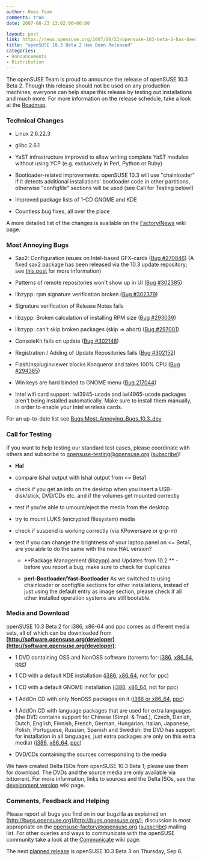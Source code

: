 ```yaml
---
author: News Team
comments: true
date: 2007-08-23 13:02:06+00:00

layout: post
link: https://news.opensuse.org/2007/08/23/opensuse-103-beta-2-has-been-released/
title: "openSUSE 10.3 Beta 2 Has Been Released"
categories:
- Announcements
- Distribution
---
```

The openSUSE Team is proud to announce the release of openSUSE 10.3 Beta 2. Though this release should not be used on any production machines, everyone can help shape this release by testing out installations and much more. For more information on the release schedule, take a look at the [Roadmap](http://en.opensuse.org/Roadmap/10.3).

<!-- more -->


### Technical Changes





	
  * Linux 2.6.22.3

	
  * glibc 2.6.1

	
  * YaST infrastructure improved to allow writing complete YaST modules without using YCP (e.g. exclusively in Perl, Python or Ruby)

	
  * Bootloader-related improvements: openSUSE 10.3 will use "chainloader" if it detects additional installations' bootloader code in other partitions, otherwise "configfile" sections will be used (see Call for Testing below!)

	
  * Improved package lists of 1-CD GNOME and KDE

	
  * Countless bug fixes, all over the place


A more detailed list of the changes is available on the [Factory/News](http://opensuse.org/Factory/News) wiki page.


### Most Annoying Bugs





	
  * Sax2: Configuration issues on Intel-based GFX-cards ([Bug #270846](https://bugzilla.novell.com/show_bug.cgi?id=270846)) (A fixed sax2 package has been released via the 10.3 update repository; see [this post](http://lists.opensuse.org/opensuse-factory/2007-08/msg00365.html) for more information)

	
  * Patterns of remote repositories won't show up in UI ([Bug #302385](https://bugzilla.novell.com/show_bug.cgi?id=302385))

	
  * libzypp: rpm signature verification broken ([Bug #302379](https://bugzilla.novell.com/show_bug.cgi?id=302379))

	
  * Signature verification of Release Notes fails

	
  * libzypp: Broken calculation of installing RPM size ([Bug #293039](https://bugzilla.novell.com/show_bug.cgi?id=293039))

	
  * libzypp: can't skip broken packages (skip => abort) ([Bug #297001](https://bugzilla.novell.com/show_bug.cgi?id=297001))

	
  * ConsoleKit fails on update ([Bug #302148](https://bugzilla.novell.com/show_bug.cgi?id=302148))

	
  * Registration / Adding of Update Repositories fails ([Bug #302152](https://bugzilla.novell.com/show_bug.cgi?id=302152))

	
  * Flash/nspluginviewer blocks Konqueror and takes 100% CPU ([Bug #294385](https://bugzilla.novell.com/show_bug.cgi?id=294385))

	
  * Win keys are hard binded to GNOME menu ([Bug 217044](https://bugzilla.novell.com/show_bug.cgi?id=217044))

	
  * Intel wifi card support: iwl3945-ucode and iwl4965-ucode packages aren't being installed automatically. Make sure to install them manually, in order to enable your Intel wireless cards.


For an up-to-date list see [Bugs:Most_Annoying_Bugs_10.3_dev](http://en.opensuse.org/Bugs:Most_Annoying_Bugs_10.3_dev)


### Call for Testing


If you want to help testing our standard test cases, please coordinate with others and subscribe to [opensuse-testing@opensuse.org](http://lists.opensuse.org/opensuse-testing/) ([subscribe](mailto:opensuse-testing+subscribe@opensuse.org))!



	
  * **Hal**
- compare lshal output with lshal output from <= Beta1
- check if you get an info on the desktop when you insert a
USB-disk/stick, DVD/CDs etc. and if the volumes get mounted correctly
- test if you're able to umount/eject the media from the desktop
- try to mount LUKS (encrypted filesystem) media
- check if suspend is working correctly (via KPowersave or g-p-m)
- test if you can change the brightness of your laptop panel on <= Beta1, are you able to do the same with the new HAL version?

	
  * **Package Management (libzypp) and Updates from 10.2
**  - before you report a bug, make sure to check for duplicates

	
  * **perl-Bootloader/Yast-Bootloader**
As we switched to using chainloader or configfile sections for other installations, instead of just using the default entry as image section, please check if all other installed operation systems are still bootable.




### Media and Download


openSUSE 10.3 Beta 2 for i386, x86-64 and ppc comes as different media sets, all of which can be downloaded from **[http://software.opensuse.org/developer](http://software.opensuse.org/developer)**:



	
  * 1 DVD containing OSS and NonOSS software (torrents for: [i386](http://download.opensuse.org/distribution/10.3-Beta2/iso/torrent/openSUSE-10.3-Beta2-DVD-i386.torrent), [x86_64](http://download.opensuse.org/distribution/10.3-Beta2/iso/torrent/openSUSE-10.3-Beta2-DVD-x86_64.torrent), [ppc](http://download.opensuse.org/distribution/10.3-Beta2/iso/torrent/openSUSE-10.3-Beta2-DVD-ppc.torrent))

	
  * 1 CD with a default KDE installation ([i386](http://download.opensuse.org/distribution/10.3-Beta2/iso/cd/openSUSE-10.3-Beta2-KDE-i386.iso), [x86_64](http://download.opensuse.org/distribution/10.3-Beta2/iso/cd/openSUSE-10.3-Beta2-KDE-x86_64.iso), not for ppc)

	
  * 1 CD with a default GNOME installation ([i386](http://download.opensuse.org/distribution/10.3-Beta2/iso/cd/openSUSE-10.3-Beta2-GNOME-i386.iso), [x86_64](http://download.opensuse.org/distribution/10.3-Beta2/iso/cd/openSUSE-10.3-Beta2-GNOME-x86_64.iso), not for ppc)

	
  * 1 AddOn CD with only NonOSS packages on it ([i386 or x86_64](http://download.opensuse.org/distribution/10.3-Beta2/iso/cd/openSUSE-10.3-Beta2-Addon-NonOss-BiArch.iso), [ppc](http://download.opensuse.org/distribution/10.3-Beta2/iso/cd/openSUSE-10.3-Beta2-Addon-NonOss-ppc.iso))

	
  * 1 AddOn CD with language packages that are used for extra languages (the DVD contains support for Chinese (Simpl. & Trad.), Czech, Danish, Dutch, English, Finnish, French, German, Hungarian, Italian, Japanese, Polish, Portuguese, Russian, Spanish and Swedish; the DVD has support for installation in all languages, just extra packages are only on this extra media) ([i386](http://download.opensuse.org/distribution/10.3-Beta2/iso/cd/openSUSE-10.3-Beta2-Addon-Lang-i386.iso), [x86_64](http://download.opensuse.org/distribution/10.3-Beta2/iso/cd/openSUSE-10.3-Beta2-Addon-Lang-x86_64.iso), [ppc](http://download.opensuse.org/distribution/10.3-Beta2/iso/cd/openSUSE-10.3-Beta2-Addon-Lang-ppc.iso))

	
  * DVD/CDs containing the sources corresponding to the media


We have created Delta ISOs from openSUSE 10.3 Beta 1; please use them for download. The DVDs and the source media are only available via bittorrent. For more information, links to sources and the Delta ISOs, see the [development version](http://opensuse.org/Development_Version) wiki page.


### Comments, Feedback and Helping


Please report all bugs you find on in our bugzilla as explained on [http://bugs.opensuse.org](http://bugs.opensuse.org/); discussion is most appropriate on the [opensuse-factory@opensuse.org](http://lists.opensuse.org/opensuse-factory) ([subscribe](mailto:opensuse-factory+subscribe@opensuse.org)) mailing list. For other queries and ways to communicate with the openSUSE community take a look at the [Communicate](http://opensuse.org/Communicate) wiki page.

The next [planned release](http://en.opensuse.org/Roadmap/10.3) is openSUSE 10.3 Beta 3 on Thursday, Sep 6.	
